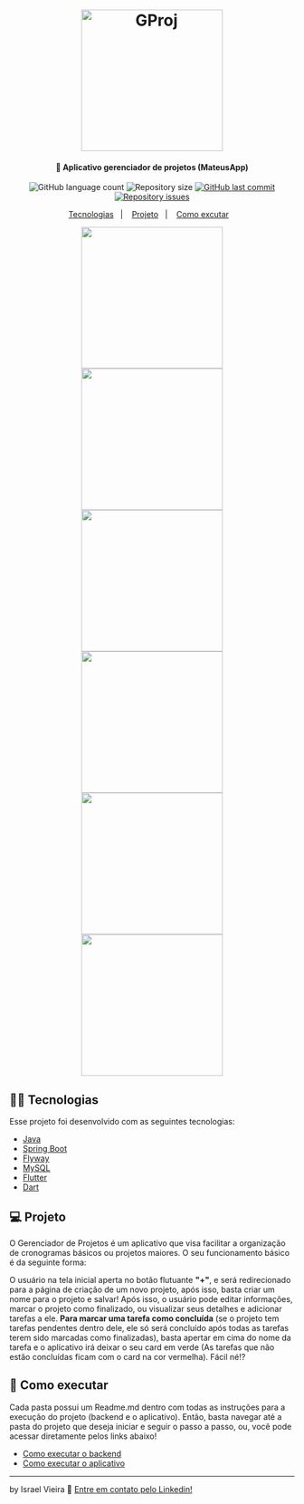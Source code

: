 <h1 align="center">
  <img alt="GProj" src="https://user-images.githubusercontent.com/45599504/77164423-f82fbd80-6a8e-11ea-9725-1f20de118e07.png" width="250px">
</h1>

<h4 align="center">📁 Aplicativo gerenciador de projetos (MateusApp)</h4>

<p align="center">
  <img alt="GitHub language count" src="https://img.shields.io/github/languages/count/raelvieira/gerenciador-projetos-mateusapp">
  
  <img alt="Repository size" src="https://img.shields.io/github/repo-size/raelvieira/gerenciador-projetos-mateusapp">
  
  <a href="https://github.com/raelvieira/gerenciador-projetos-mateusapp/commits/master">
    <img alt="GitHub last commit" src="https://img.shields.io/github/last-commit/raelvieira/gerenciador-projetos-mateusapp">
  </a>
  
  <a href="https://github.com/raelvieira/gerenciador-projetos-mateusapp/issues">
    <img alt="Repository issues" src="https://img.shields.io/github/issues/raelvieira/gerenciador-projetos-mateusapp">
  </a>
</p>

<p align="center">
  <a href="#-tecnologias">Tecnologias</a>&nbsp;&nbsp;&nbsp;|&nbsp;&nbsp;&nbsp;
  <a href="#-projeto">Projeto</a>&nbsp;&nbsp;&nbsp;|&nbsp;&nbsp;&nbsp;
  <a href="#-como-executar">Como excutar</a>&nbsp;&nbsp;&nbsp;
</p>

<p align="center">
<kbd>
<img src="https://user-images.githubusercontent.com/45599504/77164471-22817b00-6a8f-11ea-9abf-f94214fd87df.png" width=250> 
</kbd>
  
<kbd>
<img src="https://user-images.githubusercontent.com/45599504/77164517-3a58ff00-6a8f-11ea-8fc5-bf7d08f32b4c.png" width=250>
</kbd>



<kbd>
<img src="https://user-images.githubusercontent.com/45599504/77164749-ae93a280-6a8f-11ea-886b-95b5782bf36c.png" width=250>
</kbd> 

<kbd>
<img src="https://user-images.githubusercontent.com/45599504/77164834-d84cc980-6a8f-11ea-952b-d32d026b70f8.png" width=250>
</kbd>

<kbd>
<img src="https://user-images.githubusercontent.com/45599504/77164873-ed295d00-6a8f-11ea-966a-2230b151f56d.png" width=250>
</kbd>

<kbd>
<img src="https://user-images.githubusercontent.com/45599504/77164951-1813b100-6a90-11ea-8d7c-ea4ead287e04.png" width=250>
</kbd>
</p>

## 👨‍💻 Tecnologias

Esse projeto foi desenvolvido com as seguintes tecnologias:
* [Java](https://www.java.com/pt_BR/download/)
* [Spring Boot](https://spring.io/projects/spring-boot)
* [Flyway](https://flywaydb.org/)
* [MySQL](https://www.mysql.com/)
* [Flutter](https://flutter.dev/)
* [Dart](https://dart.dev/)

## 💻 Projeto

O Gerenciador de Projetos é um aplicativo que visa facilitar a organização de cronogramas básicos ou projetos maiores. O seu funcionamento básico é da seguinte forma:
<p>
  O usuário na tela inicial aperta no botão flutuante <strong>"+"</strong>, e será redirecionado para a página de criação de um novo projeto, após isso, basta criar um nome para o projeto e salvar!
Após isso, o usuário pode editar informações, marcar o projeto como finalizado, ou visualizar seus detalhes e adicionar tarefas a ele. <strong>Para marcar uma tarefa como concluída</strong> (se o projeto tem tarefas pendentes dentro dele, ele só será concluído após todas as tarefas terem sido marcadas como finalizadas), basta apertar em cima do nome da tarefa e o aplicativo irá deixar o seu card em verde (As tarefas que não estão concluídas ficam com o card na cor vermelha). Fácil né!?</p>

## 🤔 Como executar

Cada pasta possui um Readme.md dentro com todas as instruções para a execução do projeto (backend e o aplicativo). Então, basta navegar até a pasta do projeto que deseja iniciar e seguir o passo a passo, ou, você pode acessar diretamente pelos links abaixo!
* [Como executar o backend]()
* [Como executar o aplicativo]()

<hr>

by Israel Vieira 👋 [Entre em contato pelo Linkedin!](https://www.linkedin.com/in/israelvieiraa/)
